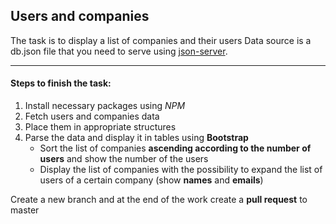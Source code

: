 ## Users and companies

The task is to display a list of companies and their users
Data source is a db.json file that you need to serve using [json-server](https://www.npmjs.com/package/json-server).

---

#### Steps to finish the task:

1. Install necessary packages using _NPM_
2. Fetch users and companies data
3. Place them in appropriate structures
4. Parse the data and display it in tables using **Bootstrap**
   - Sort the list of companies **ascending according to the number of users** and show the number of the users
   - Display the list of companies with the possibility to expand the list of users of a certain company (show **names** and **emails**)

Create a new branch and at the end of the work create a **pull request** to master
